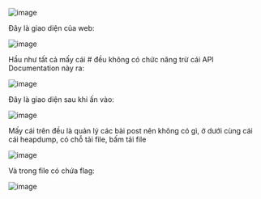 ![image](https://github.com/user-attachments/assets/68e0bd01-a897-40e2-b335-5e619ded4302)

Đây là giao diện của web:

![image](https://github.com/user-attachments/assets/a67d6f83-5f14-4cf0-8c79-39cb45c02ce2)

Hầu như tất cả mấy cái # đều không có chức năng trừ cái API Documentation này ra:

![image](https://github.com/user-attachments/assets/ddb2701b-8166-4518-933f-9776c2bdb5ee)

Đây là giao diện sau khi ấn vào:

![image](https://github.com/user-attachments/assets/c1d2ca8f-f688-4cf4-a4c5-432c4d1e27cb)

Mấy cái trên đều là quản lý các bài post nên không có gì, ở dưới cùng cái cái heapdump, có chỗ tải file, bấm tải file 

![image](https://github.com/user-attachments/assets/cedf7884-5adb-499a-826f-46e2bc19e486)

Và trong file có chứa flag:

![image](https://github.com/user-attachments/assets/b726ec5f-efec-448c-b706-0fb305314024)
